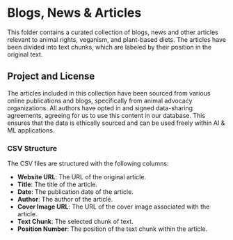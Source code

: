 # Blogs, News & Articles

This folder contains a curated collection of blogs, news  and other articles relevant to animal rights, veganism, and plant-based diets. The articles have been divided into text chunks, which are labeled by their position in the original text.

## Project and License

The articles included in this collection have been sourced from various online publications and blogs, specifically from animal advocacy organizations. All authors have opted in and signed data-sharing agreements, agreeing for us to use this content in our database. This ensures that the data is ethically sourced and can be used freely within AI & ML applications.

### CSV Structure

The CSV files are structured with the following columns:

- **Website URL**: The URL of the original article.
- **Title**: The title of the article.
- **Date**: The publication date of the article.
- **Author**: The author of the article.
- **Cover Image URL**: The URL of the cover image associated with the article.
- **Text Chunk**: The selected chunk of text.
- **Position Number**: The position of the text chunk within the article.
